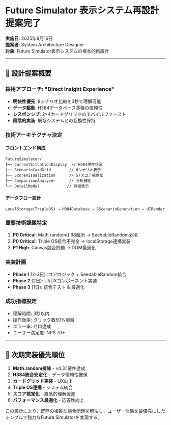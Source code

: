 # Future Simulator 表示システム再設計提案完了

**実施日**: 2025年8月16日  
**提案者**: System Architecture Designer  
**対象**: Future Simulator表示システムの根本的再設計

---

## 🎯 設計提案概要

### 採用アプローチ: "Direct Insight Experience"
- **明快性優先**: 8シナリオ比較を3秒で理解可能
- **データ駆動**: H384データベース基盤の信頼性
- **レスポンシブ**: 2×4カードグリッドのモバイルファースト
- **段階的実装**: 既存システムとの互換性保持

### 技術アーキテクチャ決定

#### フロントエンド構成
```
FutureSimulator/
├── CurrentSituationDisplay  // H384現在状況
├── ScenarioCardGrid        // 8シナリオ表示
├── ScoreVisualization      // S7スコア視覚化
├── ComparisonAnalyzer      // 分析機能
└── DetailModal            // 詳細表示
```

#### データフロー設計
```
LocalStorage(TripleOS) → H384Database → 8ScenarioGeneration → UIRender
```

### 重要技術課題特定

1. **P0 Critical**: Math.random() 98箇所 → SeedableRandom必須
2. **P0 Critical**: Triple OS統合不完全 → localStorage連携実装
3. **P1 High**: Canvas競合問題 → DOM最適化

### 実装計画
- **Phase 1** (2-3日): コアロジック + SeedableRandom統合
- **Phase 2** (2日): UI/UXコンポーネント実装
- **Phase 3** (1日): 統合テスト & 最適化

### 成功指標設定
- 理解時間: 3秒以内
- 操作効率: クリック数50%削減
- エラー率: ゼロ達成
- ユーザー満足度: NPS 70+

---

## 🚀 次期実装優先順位

1. **Math.random排除** - v4.3.1要件達成
2. **H384統合安定化** - データ信頼性確保
3. **カードグリッド実装** - UX向上
4. **Triple OS連携** - システム統合
5. **スコア視覚化** - 直感的理解促進
6. **パフォーマンス最適化** - 応答性向上

この設計により、既存の複雑な競合問題を解決し、ユーザー体験を最優先にしたシンプルで強力なFuture Simulatorを実現する。